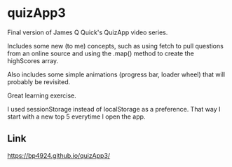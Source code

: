# quizApp3

Final version of James Q Quick's QuizApp video series.

Includes some new (to me) concepts, such as using fetch to pull questions from an online source and using the .map() method to create the highScores array.

Also includes some simple animations (progress bar, loader wheel) that will probably be revisited.

Great learning exercise.

I used sessionStorage instead of localStorage as a preference. That way I start with a new top 5 everytime I open the app.

## Link

https://bp4924.github.io/quizApp3/
